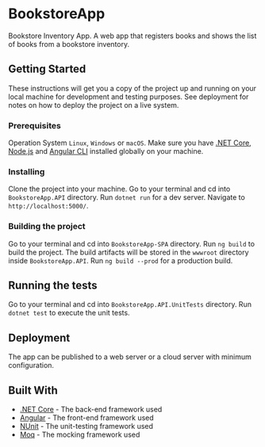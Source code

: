 # BookstoreApp

Bookstore Inventory App. A web app that registers books and shows the list of books from a bookstore inventory.


## Getting Started

These instructions will get you a copy of the project up and running on your local machine for development and testing purposes. See deployment for notes on how to deploy the project on a live system.


### Prerequisites

Operation System `Linux`, `Windows` or `macOS`. Make sure you have [.NET Core](https://dotnet.microsoft.com/download), [Node.js](https://nodejs.org) and [Angular CLI](https://cli.angular.io/) installed globally on your machine.


### Installing

Clone the project into your machine. Go to your terminal and cd into `BookstoreApp.API` directory. Run `dotnet run` for a dev server. Navigate to `http://localhost:5000/`.


### Building the project

Go to your terminal and cd into `BookstoreApp-SPA` directory. Run `ng build` to build the project. The build artifacts will be stored in the `wwwroot` directory inside `BookstoreApp.API`. Run `ng build --prod` for a production build.


## Running the tests

Go to your terminal and cd into `BookstoreApp.API.UnitTests` directory. Run `dotnet test` to execute the unit tests.


## Deployment

The app can be published to a web server or a cloud server with minimum configuration.


## Built With

* [.NET Core](https://dotnet.microsoft.com/) - The back-end framework used
* [Angular](https://angular.io/) - The front-end framework used
* [NUnit](https://nunit.org/) - The unit-testing framework used
* [Moq](https://github.com/Moq/moq4/) - The mocking framework used